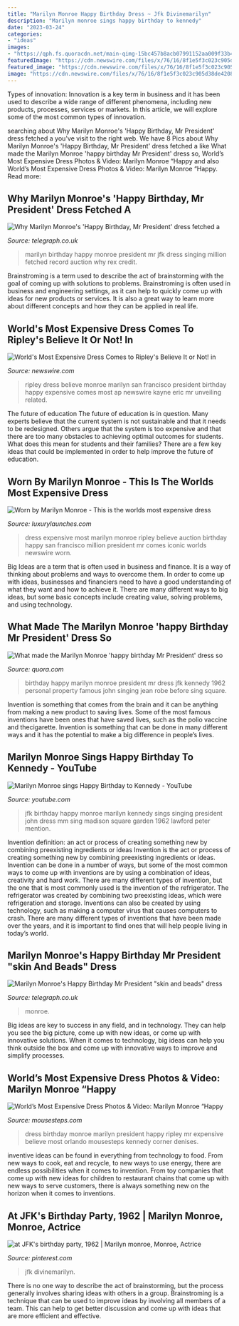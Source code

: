 ```yaml
---
title: "Marilyn Monroe Happy Birthday Dress ~ Jfk Divinemarilyn"
description: "Marilyn monroe sings happy birthday to kennedy"
date: "2023-03-24"
categories:
- "ideas"
images:
- "https://qph.fs.quoracdn.net/main-qimg-15bc457b8acb07991152aa009f33b42e"
featuredImage: "https://cdn.newswire.com/files/x/76/16/8f1e5f3c023c905d38de4208010a.jpg"
featured_image: "https://cdn.newswire.com/files/x/76/16/8f1e5f3c023c905d38de4208010a.jpg"
image: "https://cdn.newswire.com/files/x/76/16/8f1e5f3c023c905d38de4208010a.jpg"
---
```



Types of innovation:
Innovation is a key term in business and it has been used to describe a wide range of different phenomena, including new products, processes, services or markets. In this article, we will explore some of the most common types of innovation.

	

		
searching about Why Marilyn Monroe&#039;s &#039;Happy Birthday, Mr President&#039; dress fetched a you've visit to the right web. We have 8 Pics about Why Marilyn Monroe&#039;s &#039;Happy Birthday, Mr President&#039; dress fetched a like What made the Marilyn Monroe &#039;happy birthday Mr President&#039; dress so, World’s Most Expensive Dress Photos &amp; Video: Marilyn Monroe “Happy and also World’s Most Expensive Dress Photos &amp; Video: Marilyn Monroe “Happy. Read more:
		
    
## Why Marilyn Monroe&#039;s &#039;Happy Birthday, Mr President&#039; Dress Fetched A

<img loading=lazy src="http://www.telegraph.co.uk/content/dam/fashion/2016/05/31/310267y_marilyn_president_trans_NvBQzQNjv4BqvYkWFWvyxtosZCR5YhKX6inUtFIajz9LUg1Tnw3s-0c.jpg?imwidth=480" onerror="this.onerror=null;this.src='https://tse2.mm.bing.net/th?id=OIP._jwmgi_Cra9ecVaWnQQVJgHaEo&amp;pid=15.1';" alt="Why Marilyn Monroe&#039;s &#039;Happy Birthday, Mr President&#039; dress fetched a">

_Source: telegraph.co.uk_

>marilyn birthday happy monroe president mr jfk dress singing million fetched record auction why rex credit. 

	

Brainstroming is a term used to describe the act of brainstorming with the goal of coming up with solutions to problems. Brainstroming is often used in business and engineering settings, as it can help to quickly come up with ideas for new products or services. It is also a great way to learn more about different concepts and how they can be applied in real life.

    
## World&#039;s Most Expensive Dress Comes To Ripley&#039;s Believe It Or Not! In

<img loading=lazy src="https://cdn.newswire.com/files/x/76/16/8f1e5f3c023c905d38de4208010a.jpg" onerror="this.onerror=null;this.src='https://tse4.mm.bing.net/th?id=OIP.dhaPHl88AjyQXTjeQggBCgHaE8&amp;pid=15.1';" alt="World&#039;s Most Expensive Dress Comes to Ripley&#039;s Believe It or Not! in">

_Source: newswire.com_

>ripley dress believe monroe marilyn san francisco president birthday happy expensive comes most ap newswire kayne eric mr unveiling related. 

	

The future of education
The future of education is in question. Many experts believe that the current system is not sustainable and that it needs to be redesigned. Others argue that the system is too expensive and that there are too many obstacles to achieving optimal outcomes for students. What does this mean for students and their families?
There are a few key ideas that could be implemented in order to help improve the future of education.

    
## Worn By Marilyn Monroe - This Is The Worlds Most Expensive Dress

<img loading=lazy src="https://luxurylaunches.com/wp-content/uploads/2017/08/most-expensive-dress-in-the-world.jpg" onerror="this.onerror=null;this.src='https://tse1.mm.bing.net/th?id=OIP.zVoygPQJJRwuSHu3HyRhAQHaE8&amp;pid=15.1';" alt="Worn by Marilyn Monroe - This is the worlds most expensive dress">

_Source: luxurylaunches.com_

>dress expensive most marilyn monroe ripley believe auction birthday happy san francisco million president mr comes iconic worlds newswire worn. 

	

Big Ideas are a term that is often used in business and finance. It is a way of thinking about problems and ways to overcome them. In order to come up with ideas, businesses and financiers need to have a good understanding of what they want and how to achieve it. There are many different ways to big ideas, but some basic concepts include creating value, solving problems, and using technology.

    
## What Made The Marilyn Monroe &#039;happy Birthday Mr President&#039; Dress So

<img loading=lazy src="https://qph.fs.quoracdn.net/main-qimg-15bc457b8acb07991152aa009f33b42e" onerror="this.onerror=null;this.src='https://tse2.mm.bing.net/th?id=OIP.FbxFe4rLB5kRUqoAnzO0LgAAAA&amp;pid=15.1';" alt="What made the Marilyn Monroe &#039;happy birthday Mr President&#039; dress so">

_Source: quora.com_

>birthday happy marilyn monroe president mr dress jfk kennedy 1962 personal property famous john singing jean robe before sing square. 

	

Invention is something that comes from the brain and it can be anything from making a new product to saving lives. Some of the most famous inventions have been ones that have saved lives, such as the polio vaccine and thecigarette. Invention is something that can be done in many different ways and it has the potential to make a big difference in people’s lives.

    
## Marilyn Monroe Sings Happy Birthday To Kennedy - YouTube

<img loading=lazy src="http://i.ytimg.com/vi/jfQtfw8U06g/hqdefault.jpg" onerror="this.onerror=null;this.src='https://tse4.mm.bing.net/th?id=OIP.s48gJn_IDbxxlH6EzsxSOAHaFj&amp;pid=15.1';" alt="Marilyn Monroe sings Happy Birthday to Kennedy - YouTube">

_Source: youtube.com_

>jfk birthday happy monroe marilyn kennedy sings singing president john dress mm sing madison square garden 1962 lawford peter mention. 

	

Invention definition: an act or process of creating something new by combining preexisting ingredients or ideas
Invention is the act or process of creating something new by combining preexisting ingredients or ideas. Invention can be done in a number of ways, but some of the most common ways to come up with inventions are by using a combination of ideas, creativity and hard work. There are many different types of invention, but the one that is most commonly used is the invention of the refrigerator. The refrigerator was created by combining two preexisting ideas, which were refrigeration and storage. Inventions can also be created by using technology, such as making a computer virus that causes computers to crash. There are many different types of inventions that have been made over the years, and it is important to find ones that will help people living in today’s world.

    
## Marilyn Monroe&#039;s Happy Birthday Mr President &quot;skin And Beads&quot; Dress

<img loading=lazy src="https://www.telegraph.co.uk/content/dam/fashion/2016/09/09/107813288_marilyn_monroe_reuters-xlarge_trans_NvBQzQNjv4Bq4xtp0l5DwzwwukQF9sZt6_PI9Sb3GIOC_VaIusau_7g.jpg" onerror="this.onerror=null;this.src='https://tse2.mm.bing.net/th?id=OIP.v5gpHD8SWA3SUDFVB37_SgHaHY&amp;pid=15.1';" alt="Marilyn Monroe&#039;s Happy Birthday Mr President &quot;skin and beads&quot; dress">

_Source: telegraph.co.uk_

>monroe. 

	

Big ideas are key to success in any field, and in technology. They can help you see the big picture, come up with new ideas, or come up with innovative solutions. When it comes to technology, big ideas can help you think outside the box and come up with innovative ways to improve and simplify processes.

    
## World’s Most Expensive Dress Photos &amp; Video: Marilyn Monroe “Happy

<img loading=lazy src="https://www.mousesteps.com/wp-content/uploads/2017/12/Denises-Corner_Denises-Corner-2017_December-15th-Ripleys_18.jpg" onerror="this.onerror=null;this.src='https://tse3.mm.bing.net/th?id=OIP.ICUgkTuGXkFrpH3_gT2ptgAAAA&amp;pid=15.1';" alt="World’s Most Expensive Dress Photos &amp; Video: Marilyn Monroe “Happy">

_Source: mousesteps.com_

>dress birthday monroe marilyn president happy ripley mr expensive believe most orlando mousesteps kennedy corner denises. 

	

inventive ideas can be found in everything from technology to food. From new ways to cook, eat and recycle, to new ways to use energy, there are endless possibilities when it comes to invention. From toy companies that come up with new ideas for children to restaurant chains that come up with new ways to serve customers, there is always something new on the horizon when it comes to inventions.

    
## At JFK&#039;s Birthday Party, 1962 | Marilyn Monroe, Monroe, Actrice

<img loading=lazy src="https://i.pinimg.com/736x/8b/33/3f/8b333fe4e39cbd7bcf0a3d9081829733--jfk-birthday-birthday-photos.jpg" onerror="this.onerror=null;this.src='https://tse2.mm.bing.net/th?id=OIP.ozgT_l8JGYzrJRCXe5IEmwHaIr&amp;pid=15.1';" alt="at JFK&#039;s birthday party, 1962 | Marilyn monroe, Monroe, Actrice">

_Source: pinterest.com_

>jfk divinemarilyn. 

	

There is no one way to describe the act of brainstorming, but the process generally involves sharing ideas with others in a group. Brainstroming is a technique that can be used to improve ideas by involving all members of a team. This can help to get better discussion and come up with ideas that are more efficient and effective.

